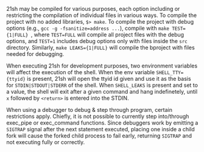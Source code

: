 21sh may be compiled for various purposes, each option including or restricting the compilation of individual files in various ways. To compile the project with no added libraries, `$> make`. To compile the project with debug options (e.g., `gcc -g -fsanitize=address ...`), compile with `make TEST={1|FULL} `, where `TEST=FULL` will compile all project files with the debug options, and `TEST=1` includes debug options only with files inside the `src` directory. Similarly, `make LEAKS={1|FULL}` will compile the bproject with files needed for debugging.

When executing 21sh for development purposes, two environment variables will affect the execution of the shell. When the env variable `SHELL_TTY={ttyid}` is present, 21sh will open the ttyid id given and use it as the basis for `STDIN|STDOUT|STDERR` of the shell. When  `SHELL_LEAKS` is present and set to a value, the shell will exit after a given command and hang indefinetely, until `x` followed by `<return>` is entered into the STDIN.

When using a debugger to debug & step through program, certain restrictions apply. Chiefly, it is not possible to currently step into/through exec_pipe or exec_command functions. Since debuggers work by emitting a `SIGTRAP` signal after the next statement executed, placing one inside a child fork will cause the forked child process to fail early, returning `SIGTRAP` and not executing fully or correctly.
